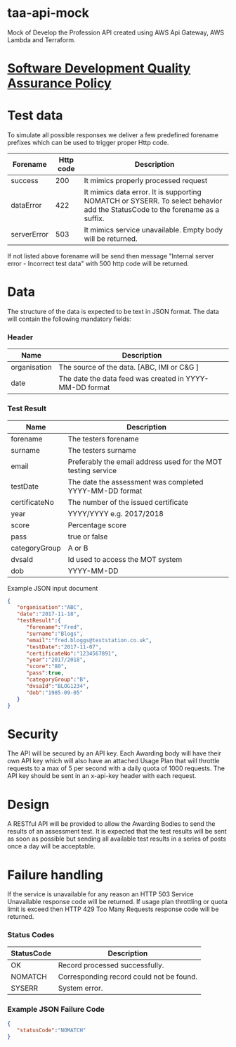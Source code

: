 
# taa-api-mock
Mock of Develop the Profession API created using AWS Api Gateway, AWS Lambda and Terraform.

# [Software Development Quality Assurance Policy](docs/NodejsDevQuality.md)

# Test data
To simulate all possible responses we deliver a few predefined forename prefixes which can be used to trigger proper Http code.

|Forename|Http code|Description|
|-|-|-|
|success|200|It mimics properly processed request|
|dataError|422|It mimics data error. It is supporting NOMATCH or SYSERR. To select behavior add the StatusCode to the forename as a suffix.|
|serverError|503|It mimics service unavailable. Empty body will be returned.|

If not listed above forename will be send then message "Internal server error - Incorrect test data" with 500 http code will be returned. 

# Data
The structure of the data is expected to be text in JSON format. The data will contain the following mandatory fields:
### Header
|Name|Description|
|-|-|
|organisation|The source of the data. [ABC, IMI or C&G ]|
|date|The date the data feed was created in YYYY-MM-DD format|
### Test Result
|Name|Description|
|-|-|
|forename|The testers forename|
|surname|The testers surname|
|email|Preferably the email address used for the MOT testing service|
|testDate|The date the assessment was completed YYYY-MM-DD format|
|certificateNo|The number of the issued certificate|
|year|YYYY/YYYY e.g. 2017/2018|
|score|Percentage score|
|pass|true or false|
|categoryGroup|A or B|
|dvsaId|Id used to access the MOT system|
|dob|YYYY-MM-DD|


Example JSON input document
```json
{
   "organisation":"ABC",
   "date":"2017-11-18",
   "testResult":{
      "forename":"Fred",
      "surname":"Blogs",
      "email":"fred.bloggs@teststation.co.uk",
      "testDate":"2017-11-07",
      "certificateNo":"1234567891",
      "year":"2017/2018",
      "score":"80",
      "pass":true,
      "categoryGroup":"B",
      "dvsaId":"BLOG1234",
      "dob":"1985-09-05"
   }
}
```

# Security
The API will be secured by an API key. Each Awarding body will have their own API key which will also have an attached Usage Plan that will throttle requests to a max of 5 per second with a daily quota of 1000 requests. The API key should be sent in an x-api-key header with each request.

# Design
A RESTful API will be provided to allow the Awarding Bodies to send the results of an assessment test. It is expected that the test results will be sent as soon as possible but sending all available test results in a series of posts once a day will be acceptable.

# Failure handling
If the service is unavailable for any reason an HTTP 503 Service Unavailable response code will be returned.
If usage plan throttling or quota limit is exceed then HTTP 429 Too Many Requests response code will be returned.

### Status Codes
|StatusCode|Description|
|-|-|
|OK|Record processed successfully.|
|NOMATCH|Corresponding record could not be found.|
|SYSERR|System error.|

### Example JSON Failure Code

```json
{
   "statusCode":"NOMATCH"
}
```